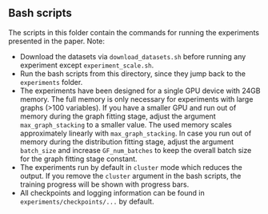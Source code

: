 ## Bash scripts
The scripts in this folder contain the commands for running the experiments presented in the paper. Note:
* Download the datasets via `download_datasets.sh` before running any experiment except `experiment_scale.sh`.
* Run the bash scripts from this directory, since they jump back to the `experiments` folder.
* The experiments have been designed for a single GPU device with 24GB memory. The full memory is only necessary for experiments with large graphs (>100 variables). If you have a smaller GPU and run out of memory during the graph fitting stage, adjust the argument `max_graph_stacking` to a smaller value. The used memory scales approximately linearly with `max_graph_stacking`. In case you run out of memory during the distribution fitting stage, adjust the argument `batch_size` and increase `GF_num_batches` to keep the overall batch size for the graph fitting stage constant.
* The experiments run by default in `cluster` mode which reduces the output. If you remove the `cluster` argument in the bash scripts, the training progress will be shown with progress bars.
* All checkpoints and logging information can be found in `experiments/checkpoints/...` by default.